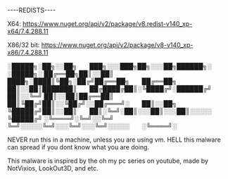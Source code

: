 ----REDISTS----

X64: https://www.nuget.org/api/v2/package/v8.redist-v140_xp-x64/7.4.288.11

X86/32 bit: https://www.nuget.org/api/v2/package/v8-v140_xp-x86/7.4.288.11


░█████╗░██╗░░██╗  ███╗░░░███╗██╗░░░██╗██████╗░  ░█████╗░
██╔══██╗██║░░██║  ████╗░████║╚██╗░██╔╝██╔══██╗  ██╔══██╗
██║░░██║███████║  ██╔████╔██║░╚████╔╝░██████╔╝  ██║░░╚═╝
██║░░██║██╔══██║  ██║╚██╔╝██║░░╚██╔╝░░██╔═══╝░  ██║░░██╗
╚█████╔╝██║░░██║  ██║░╚═╝░██║░░░██║░░░██║░░░░░  ╚█████╔╝
░╚════╝░╚═╝░░╚═╝  ╚═╝░░░░░╚═╝░░░╚═╝░░░╚═╝░░░░░  ░╚════╝░

NEVER run this in a machine, unless you are using vm.
HELL this malware can spread if you dont know what you are doing.

This malware is inspired by the oh my pc series on youtube, made by NotVixios, LookOut3D, and etc.
